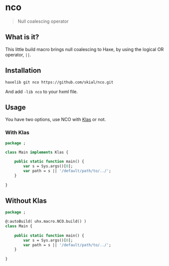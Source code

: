 # nco

> Null coalescing operator

## What is it?

This little build macro brings null coalescing to Haxe, by using 
the logical OR operator, `||`.

## Installation

`haxelib git nco https://github.com/skial/nco.git`

And add `-lib nco` to your hxml file.

## Usage

You have two options, use NCO with [Klas] or not.

### With Klas

```Haxe
package ;

class Main implements Klas {
	
	public static function main() {
		var s = Sys.args()[0];
		var path = s || '/default/path/to/../';
	}
	
}
```

## Without Klas

```Haxe
package ;

@:autoBuild( uhx.macro.NCO.build() )
class Main {
	
	public static function main() {
		var s = Sys.args()[0];
		var path = s || '/default/path/to/../';
	}
	
}
```

[Klas]: https://github.com/skial/klas/